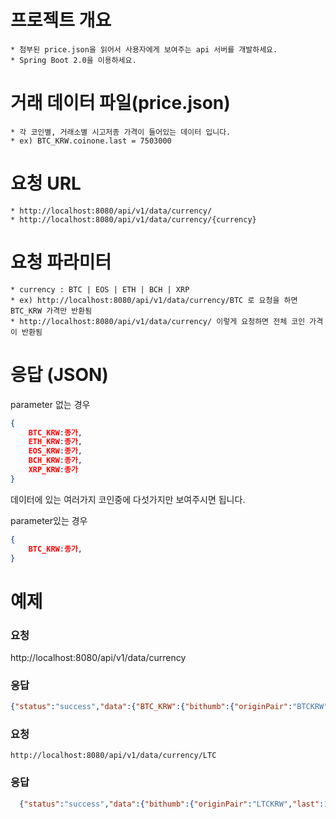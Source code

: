 # 프로젝트 개요
	* 첨부된 price.json을 읽어서 사용자에게 보여주는 api 서버를 개발하세요.
    * Spring Boot 2.0을 이용하세요.

# 거래 데이터 파일(price.json)
	* 각 코인별, 거래소별 시고저종 가격이 들어있는 데이터 입니다.
 	* ex) BTC_KRW.coinone.last = 7503000

# 요청 URL
	* http://localhost:8080/api/v1/data/currency/
    * http://localhost:8080/api/v1/data/currency/{currency}

# 요청 파라미터
    * currency : BTC | EOS | ETH | BCH | XRP
    * ex) http://localhost:8080/api/v1/data/currency/BTC 로 요청을 하면 BTC_KRW 가격만 반환됨
    * http://localhost:8080/api/v1/data/currency/ 이렇게 요청하면 전체 코인 가격이 반환됨
    

# 응답 (JSON)
parameter 없는 경우
```json
{
	BTC_KRW:종가, 
	ETH_KRW:종가, 
	EOS_KRW:종가, 
	BCH_KRW:종가, 
	XRP_KRW:종가
}
```

데이터에 있는 여러가지 코인중에 다섯가지만 보여주시면 됩니다.

parameter있는 경우
```json
{
	BTC_KRW:종가, 
}
```



# 예제

### 요청

http://localhost:8080/api/v1/data/currency

### 응답
```json
{"status":"success","data":{"BTC_KRW":{"bithumb":{"originPair":"BTCKRW","last":7471000.0},"coinone":{"originPair":"BTCKRW","last":7503000.0},"korbit":{"originPair":"BTCKRW","last":7524500.0},"bitfinex":null},"LTC_KRW":{"bithumb":{"originPair":"LTCKRW","last":107800.0},"coinone":{"originPair":"LTCKRW","last":108050.0},"korbit":null,"bitfinex":null},"EOS_KRW":{"bithumb":{"originPair":"EOSKRW","last":11600.0},"coinone":{"originPair":"EOSKRW","last":11640.0},"korbit":null,"bitfinex":null},"BCH_KRW":{"bithumb":{"originPair":"BCHKRW","last":973000.0},"coinone":{"originPair":"BCHKRW","last":976500.0},"korbit":{"originPair":"BCHKRW","last":980000.0},"bitfinex":null},"XRP_KRW":{"bithumb":{"originPair":"XRPKRW","last":594.0},"coinone":{"originPair":"XRPKRW","last":597.0},"korbit":{"originPair":"XRPKRW","last":600.0},"bitfinex":null},"ETH_KRW":{"bithumb":{"originPair":"ETHKRW","last":584000.0},"coinone":{"originPair":"ETHKRW","last":587000.0},"korbit":{"originPair":"ETHKRW","last":586600.0},"bitfinex":null}}}
```
    


### 요청
	http://localhost:8080/api/v1/data/currency/LTC    

### 응답
```json
  {"status":"success","data":{"bithumb":{"originPair":"LTCKRW","last":107800.0},"coinone":{"originPair":"LTCKRW","last":108050.0},"korbit":null,"bitfinex":null}}
```
    
